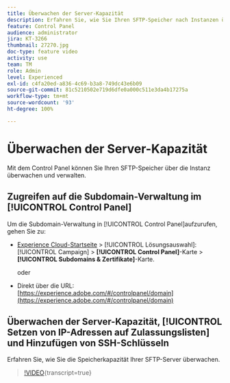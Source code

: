```yaml
---
title: Überwachen der Server-Kapazität
description: Erfahren Sie, wie Sie Ihren SFTP-Speicher nach Instanzen überwachen und verwalten und IP-Adressen zu Zulassungslisten hinzufügen können.
feature: Control Panel
audience: administrator
jira: KT-3266
thumbnail: 27270.jpg
doc-type: feature video
activity: use
team: TM
role: Admin
level: Experienced
exl-id: c4fa20ed-a836-4c69-b3a8-749dc43e6b09
source-git-commit: 81c5210502e719d6dfe0a000c511e3da4b17275a
workflow-type: tm+mt
source-wordcount: '93'
ht-degree: 100%

---
```


# Überwachen der Server-Kapazität

Mit dem Control Panel können Sie Ihren SFTP-Speicher über die Instanz überwachen und verwalten.

## Zugreifen auf die Subdomain-Verwaltung im [!UICONTROL Control Panel]

Um die Subdomain-Verwaltung in [!UICONTROL Control Panel]aufzurufen, gehen Sie zu:

* [Experience Cloud-Startseite](https://experience.adobe.com/#/home) > [!UICONTROL Lösungsauswahl]: [!UICONTROL Campaign] > **[!UICONTROL Control Panel]**-Karte > **[!UICONTROL Subdomains &amp; Zertifikate]**-Karte.

  oder
* Direkt über die URL: [https://experience.adobe.com/#/controlpanel/domain](https://experience.adobe.com/#/controlpanel/domain)

## Überwachen der Server-Kapazität, [!UICONTROL Setzen von IP-Adressen auf Zulassungslisten] und Hinzufügen von SSH-Schlüsseln

Erfahren Sie, wie Sie die Speicherkapazität Ihrer SFTP-Server überwachen.

>[!VIDEO](https://video.tv.adobe.com/v/27270?learn=on){transcript=true}
